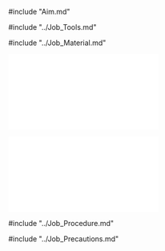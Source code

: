 #include "Aim.md"

#include "../Job_Tools.md"

#include "../Job_Material.md"

![Square Fitting](../../Common/img_pdf/Ftj_1_3D.pdf "Square Fitting")

![Square Fitting](../../Common/img_pdf/Ftj_1_Dm.pdf "Square Fitting")

#include "../Job_Procedure.md"

#include "../Job_Precautions.md"
